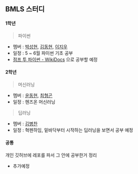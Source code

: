 ## BMLS 스터디
#### 1학년
> 파이썬<br>
-    멤버 : [박성현](https://github.com/shyexnnn), [김동현](https://github.com/ha2hizzx), [이지우](https://github.com/E-jiwoo)  
-    일정 : 5 ~ 6월 파이썬 기초 공부  
-    [점프 투 파이썬 - WikiDocs](https://wikidocs.net/book/1) 으로 공부할 예정    

#### 2학년
> 머신러닝<br>
-    멤버 : [윤동현](https://github.com/YDHYDHDONG), [최형곤](https://github.com/Gon1e)
-    일정 : 헨즈온 머신러닝 

> 딥러닝<br>
-    멤버 : [김병찬](https://github.com/soft0725)
-    일정 : 혁펜하임, 밑바닥부터 시작하는 딥러닝을 보면서 공부 예정

#### 공통
개인 깃허브에 레포를 파서 그 안에 공부한거 정리  
- 추가예정
